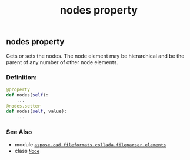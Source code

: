 ﻿---
title: nodes property
second_title: Aspose.CAD for Python via .NET API References
description: 
type: docs
weight: 120
url: /python-net/aspose.cad.fileformats.collada.fileparser.elements/node/nodes/
is_root: false
---

## nodes property


Gets or sets the nodes.
The node element may be hierarchical and be the parent of any number of other node elements.
### Definition:
```python
@property
def nodes(self):
    ...
@nodes.setter
def nodes(self, value):
    ...
```

### See Also
* module [`aspose.cad.fileformats.collada.fileparser.elements`](../../)
* class [`Node`](/cad/python-net/aspose.cad.fileformats.collada.fileparser.elements/node)

